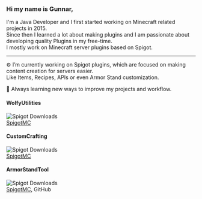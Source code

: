 ### Hi my name is Gunnar,
I'm a Java Developer and I first started working on Minecraft related projects in 2015.  
Since then I learned a lot about making plugins and I am passionate about developing quality Plugins in my free-time.  
I mostly work on Minecraft server plugins based on Spigot.
_______

:gear: I’m currently working on Spigot plugins, which are focused on making content creation for servers easier.  
Like Items, Recipes, APIs or even Armor Stand customization.

:book: Always learning new ways to improve my projects and workflow.  
 
#### WolfyUtilities  
![Spigot Downloads](https://img.shields.io/spiget/downloads/64124?color=blue)  
[SpigotMC](https://www.spigotmc.org/resources/64124/)

#### CustomCrafting  
![Spigot Downloads](https://img.shields.io/spiget/downloads/55883?color=blue)  
[SpigotMC](https://www.spigotmc.org/resources/55883/)

#### ArmorStandTool  
![Spigot Downloads](https://img.shields.io/spiget/downloads/64126?color=blue)  
[SpigotMC](https://www.spigotmc.org/resources/64126/), GitHub


<!--
**WolfyScript/WolfyScript** is a ✨ _special_ ✨ repository because its `README.md` (this file) appears on your GitHub profile.



Here are some ideas to get you started:

- 🔭 I’m currently working on ...
- 🌱 I’m currently learning ...
- 👯 I’m looking to collaborate on ...
- 🤔 I’m looking for help with ...
- 💬 Ask me about ...
- 📫 How to reach me: ...
- 😄 Pronouns: ...
- ⚡ Fun fact: ...
-->
